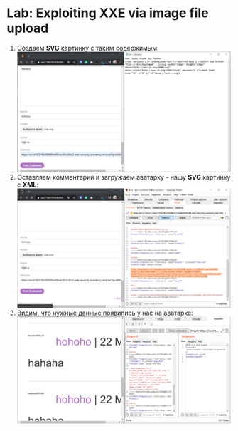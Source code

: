 # Lab: Exploiting XXE via image file upload
1) Создаём <b>SVG</b> картинку с таким содержимым: <br><img src="XXE-4-0.PNG"><br>
2) Оставляем комментарий и загружаем аватарку - нашу <b>SVG</b> картинку с <b>XML</b>:<br><img src="XXE-4-1.PNG"><br>
3) Видим, что нужные данные появились у нас на аватарке: <br><img src="XXE-4-2.PNG"><br>
